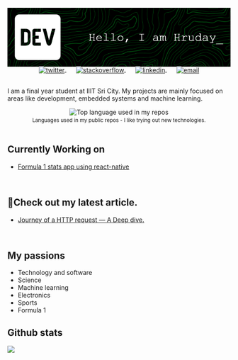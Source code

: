 
<p align="center">
  <a href="https://hrudaygurijala.netlify.app">
    <img  src="https://raw.githubusercontent.com/HrudayGurijala/HrudayGurijala/main/github-header-image.png" alt="logo" />
  </a>
</p>

<p align="center" style="margin: -20px 0 30px">
   <a href="https://x.com/hrudaygg" target="_blank" style='margin-right:10px'>
    <img align="center" src="https://cdn.jsdelivr.net/npm/simple-icons@3.0.1/icons/twitter.svg" alt="twitter" height="22px" width="22px" />
  </a>
  &nbsp;&nbsp;
  <a href="https://medium.com/@gurijalahruday" target="_blank" style='margin-right:10px'>
    <img align="center" src="https://cdn.jsdelivr.net/npm/simple-icons@3.0.1/icons/medium.svg" alt="stackoverflow" height="22px" width="22px" />
  </a>
  &nbsp;&nbsp;
  <a href="https://www.linkedin.com/in/hruday-gurijala-61b472248/" target="_blank" style='margin-right:10px'>
    <img align="center" src="https://cdn.jsdelivr.net/npm/simple-icons@3.0.1/icons/linkedin.svg" alt="linkedin" height="22px" width="22px" />
  </a>
  &nbsp;&nbsp;
  <a href="mailto:gurijalahruday@gmail.com" target="_blank">
    <img align="center" src="https://cdn.jsdelivr.net/npm/simple-icons@3.0.1/icons/protonmail.svg" alt="email" height="22px" width="22px" />
  </a>
</p>

I am a final year student at IIIT Sri City. My projects are mainly focused on areas like development, embedded systems and machine learning.

<div align="center">
  <img width="" src="https://github-readme-stats.vercel.app/api/top-langs/?username=HrudayGurijala&layout=compact&hide_title=1&card_width=300" alt="Top language used in my repos" />
  <br />
  <small>Languages used in my public repos - I like trying out new technologies.</small>
  <br />
  <br />
</div>

## Currently Working on
- [Formula 1 stats app using react-native](https://github.com/HrudayGurijala/formula1-stats-app)

<br />

## 📖Check out my latest article.
 
* [Journey of a HTTP request — A Deep dive.](https://medium.com/@gurijalahruday/journey-of-a-http-request-a-deep-dive-98d7841abb5e) 

<br />

## My passions

* Technology and software
* Science 
* Machine learning 
* Electronics 
* Sports
* Formula 1

## Github stats
<div ><img src="https://github-readme-stats-sigma-five.vercel.app/api?username=HrudayGurijala&show_icons=true&show_icons=true&theme=vue&locale=en&count_private=true&include_all_commits=true"  /></div>  
<p></p>
